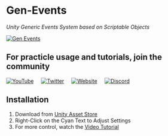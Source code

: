 # Gen-Events
*Unity Generic Events System based on Scriptable Objects*

[![Gen Events](https://user-images.githubusercontent.com/8532589/120937211-8d5ab880-c70c-11eb-8e69-e5aeb1741a3c.jpg)](https://youtu.be/cMaNac4o01g)

## For practicle usage and tutorials, join the community ##
[![YouTube](https://panettonegames.files.wordpress.com/2021/06/youtube.png?resize=33%2C33)](http://www.youtube.com/channel/UC744mnjF1LOYrl_kFF4LDhg?sub_confirmation=1)
&nbsp; &nbsp; [![Twitter](https://panettonegames.files.wordpress.com/2021/06/twitter.png?resize=33%2C33)](https://twitter.com/intent/tweet?text=I%20Support%20Unity%20Gen-EventsF%0D%0Ahttp://www.PanettoneGames.com%20pic.twitter.com/um0tWQgbUc%20%0D%0A@88Spark)
&nbsp; &nbsp; [![Website](https://panettonegames.files.wordpress.com/2021/06/globe.png?resize=33%2C33)](https://panettonegames.com)
&nbsp; &nbsp; [![Discord](https://panettonegames.files.wordpress.com/2021/06/discord.png?resize=33%2C33)](https://discord.gg/V3VMsghe2v)

## Installation ##
1. Download from [Unity Asset Store](https://assetstore.unity.com/packages/tools/utilities/gen-events-no-more-messy-singleton-events-194560)
2. Right-Click on the Cyan Text to Adjust Settings
3. For more control, watch the [Video Tutorial](https://youtu.be/cMaNac4o01g)



